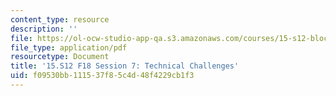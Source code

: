 ```yaml
---
content_type: resource
description: ''
file: https://ol-ocw-studio-app-qa.s3.amazonaws.com/courses/15-s12-blockchain-and-money-fall-2018/f09530bb111537f85c4d48f4229cb1f3_MIT15_S12F18_ses7.pdf
file_type: application/pdf
resourcetype: Document
title: '15.S12 F18 Session 7: Technical Challenges'
uid: f09530bb-1115-37f8-5c4d-48f4229cb1f3
---
```

